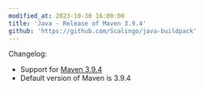 ```yaml
---
modified_at: 2023-10-30 16:00:00
title: 'Java - Release of Maven 3.9.4'
github: 'https://github.com/Scalingo/java-buildpack'
---
```


Changelog:

* Support for [Maven 3.9.4](https://maven.apache.org/docs/3.9.4/release-notes.html)
* Default version of Maven is 3.9.4
